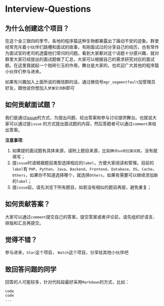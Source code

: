 # Interview-Questions

## 为什么创建这个项目？

在这个金三银四的季节，各地的程序猿这种生物都暴露出了躁动不安的迹象。群里经常充斥着小伙伴们跳槽和面试的故事，有刚面试过的分享自己的经历，也有常作为面试官的老司机透露他们常问的问题。看到大家都对这个话题十分感兴趣，就对群里大家已经提出的面试题做了汇总，大家可以根据自己的需求研究对应的面试题。在这里我就起一个抛砖引玉的作用，舞台是大家的，也欢迎广大其他的程序猿小伙伴们参与进来。

如果有兴趣加入上面所说的微信群的话，通过微信号`mgr_segmentfault`加管理员好友，跟他说你想加入`梦康交流群`即可



## 如何贡献面试题？

我们是通过[issue][1]的方式，为提出问题、给出答案和参与讨论提供舞台。也就说大家可以通过提`issue`
的方式提出面试题的内容，然后答题者可以通过`comment`来给出答案。

**注意事项**: 

1. 如果提的面试题有具体来源，请附上题目来源，比如`腾讯xx岗位面试题`，没有就填写；
2. 提`issue`时请根据题目类型选择相应的`label`，方便大家阅读和管理。目前的`label`有 `PHP`、`Python`、`Java`、`Backend`、`Frontend`、`Database`、`OS`、`Cache`、`Others`，如果你不知道选择哪个，就选择`Others`，如果有需要可以继续添加新的`label`；
3. 提`issue`前，请先浏览下所有题目，如若没有相似的题目再提，避免重复；

## 如何贡献答案？

大家可以通过`comment`提交自己的答案，提交答案或者评论前，请先组织好语言、排版和汇总再提交。

## 觉得不错？

参与进来，`Star`这个项目， `Watch`这个项目，分享给其他小伙伴吧

## 致回答问题的同学

回答的人可能较多，针对代码段最好采用`Markdown`的方式，比如：

```
code 
code 
...
```




[1]: https://github.com/tony-yin/Interview-Questions/issues

